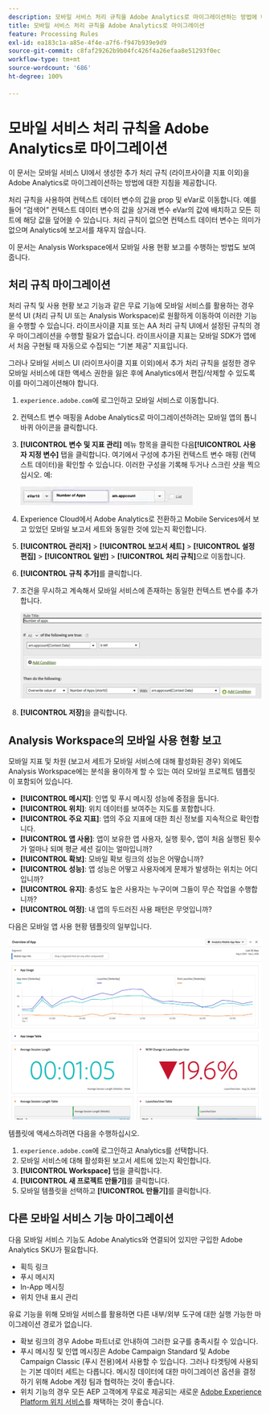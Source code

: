 ```yaml
---
description: 모바일 서비스 처리 규칙을 Adobe Analytics로 마이그레이션하는 방법에 대해 알아봅니다.
title: 모바일 서비스 처리 규칙을 Adobe Analytics로 마이그레이션
feature: Processing Rules
exl-id: ea183c1a-a85e-4f4e-a7f6-f947b939e9d9
source-git-commit: c8faf29262b9b04fc426f4a26efaa8e51293f0ec
workflow-type: tm+mt
source-wordcount: '686'
ht-degree: 100%

---
```


# 모바일 서비스 처리 규칙을 Adobe Analytics로 마이그레이션

이 문서는 모바일 서비스 UI에서 생성한 추가 처리 규칙 (라이프사이클 지표 이외)을 Adobe Analytics로 마이그레이션하는 방법에 대한 지침을 제공합니다.

처리 규칙을 사용하여 컨텍스트 데이터 변수의 값을 prop 및 eVar로 이동합니다. 예를 들어 “검색어” 컨텍스트 데이터 변수의 값을 상거래 변수 eVar의 값에 배치하고 모든 히트에 해당 값을 덮어쓸 수 있습니다. 처리 규칙이 없으면 컨텍스트 데이터 변수는 의미가 없으며 Analytics에 보고서를 채우지 않습니다.

이 문서는 Analysis Workspace에서 모바일 사용 현황 보고를 수행하는 방법도 보여줍니다.

## 처리 규칙 마이그레이션

처리 규칙 및 사용 현황 보고 기능과 같은 무료 기능에 모바일 서비스를 활용하는 경우 분석 UI (처리 규칙 UI 또는 Analysis Workspace)로 원활하게 이동하여 이러한 기능을 수행할 수 있습니다. 라이프사이클 지표 또는 AA 처리 규칙 UI에서 설정된 규칙의 경우 마이그레이션을 수행할 필요가 없습니다. 라이프사이클 지표는 모바일 SDK가 앱에서 처음 구현될 때 자동으로 수집되는 “기본 제공” 지표입니다.

그러나 모바일 서비스 UI (라이프사이클 지표 이외)에서 추가 처리 규칙을 설정한 경우 모바일 서비스에 대한 액세스 권한을 잃은 후에 Analytics에서 편집/삭제할 수 있도록 이를 마이그레이션해야 합니다.

1. `experience.adobe.com`에 로그인하고 모바일 서비스로 이동합니다.
1. 컨텍스트 변수 매핑을 Adobe Analytics로 마이그레이션하려는 모바일 앱의 톱니 바퀴 아이콘을 클릭합니다.
1. **[!UICONTROL 변수 및 지표 관리]** 메뉴 항목을 클릭한 다음&#x200B;**[!UICONTROL 사용자 지정 변수]** 탭을 클릭합니다. 여기에서 구성에 추가된 컨텍스트 변수 매핑 (컨텍스트 데이터)을 확인할 수 있습니다. 이러한 구성을 기록해 두거나 스크린 샷을 찍으십시오. 예:

   ![컨텍스트 변수](assets/context-var.png)

1. Experience Cloud에서 Adobe Analytics로 전환하고 Mobile Services에서 보고 있었던 모바일 보고서 세트와 동일한 것에 있는지 확인합니다.
1. **[!UICONTROL 관리자]** > **[!UICONTROL 보고서 세트]** > **[!UICONTROL 설정 편집]** > **[!UICONTROL 일반]** > **[!UICONTROL 처리 규칙]**&#x200B;으로 이동합니다.
1. **[!UICONTROL 규칙 추가]**&#x200B;를 클릭합니다.
1. 조건을 무시하고 계속해서 모바일 서비스에 존재하는 동일한 컨텍스트 변수를 추가합니다.

   ![처리 규칙](assets/proc-rule.png)

1. **[!UICONTROL 저장]**&#x200B;을 클릭합니다.

## Analysis Workspace의 모바일 사용 현황 보고

모바일 지표 및 차원 (보고서 세트가 모바일 서비스에 대해 활성화된 경우) 외에도 Analysis Workspace에는 분석을 용이하게 할 수 있는 여러 모바일 프로젝트 템플릿이 포함되어 있습니다.

* **[!UICONTROL 메시지]**: 인앱 및 푸시 메시징 성능에 중점을 둡니다.
* **[!UICONTROL 위치]**: 위치 데이터를 보여주는 지도를 포함합니다.
* **[!UICONTROL 주요 지표]**: 앱의 주요 지표에 대한 최신 정보를 지속적으로 확인합니다.
* **[!UICONTROL 앱 사용]**: 앱이 보유한 앱 사용자, 실행 횟수, 앱이 처음 실행된 횟수가 얼마나 되며 평균 세션 길이는 얼마입니까?
* **[!UICONTROL 확보]**: 모바일 확보 링크의 성능은 어떻습니까?
* **[!UICONTROL 성능]**: 앱 성능은 어떻고 사용자에게 문제가 발생하는 위치는 어디입니까?
* **[!UICONTROL 유지]**: 충성도 높은 사용자는 누구이며 그들이 무슨 작업을 수행합니까?
* **[!UICONTROL 여정]**: 내 앱의 두드러진 사용 패턴은 무엇입니까?

다음은 모바일 앱 사용 현황 템플릿의 일부입니다.

![모바일 앱 사용 현황](assets/mobile-app-usage.png)

템플릿에 액세스하려면 다음을 수행하십시오.

1. `experience.adobe.com`에 로그인하고 Analytics를 선택합니다.
1. 모바일 서비스에 대해 활성화된 보고서 세트에 있는지 확인합니다.
1. **[!UICONTROL Workspace]** 탭을 클릭합니다.
1. **[!UICONTROL 새 프로젝트 만들기]**&#x200B;를 클릭합니다.
1. 모바일 템플릿을 선택하고 **[!UICONTROL 만들기]**&#x200B;를 클릭합니다.

## 다른 모바일 서비스 기능 마이그레이션

다음 모바일 서비스 기능도 Adobe Analytics와 연결되어 있지만 구입한 Adobe Analytics SKU가 필요합니다.

* 획득 링크
* 푸시 메시지
* In-App 메시징
* 위치 안내 표시 관리

유료 기능을 위해 모바일 서비스를 활용하면 다른 내부/외부 도구에 대한 실행 가능한 마이그레이션 경로가 없습니다.

* 확보 링크의 경우 Adobe 파트너로 안내하여 그러한 요구를 충족시킬 수 있습니다.
* 푸시 메시징 및 인앱 메시징은 Adobe Campaign Standard 및 Adobe Campaign Classic (푸시 전용)에서 사용할 수 있습니다. 그러나 타겟팅에 사용되는 기본 데이터 세트는 다릅니다. 메시징 데이터에 대한 마이그레이션 옵션을 결정하기 위해 Adobe 계정 팀과 협력하는 것이 좋습니다.
* 위치 기능의 경우 모든 AEP 고객에게 무료로 제공되는 새로운 [Adobe Experience Platform 위치 서비스](https://www.adobe.com/experience-platform/location-service.html)를 채택하는 것이 좋습니다.
